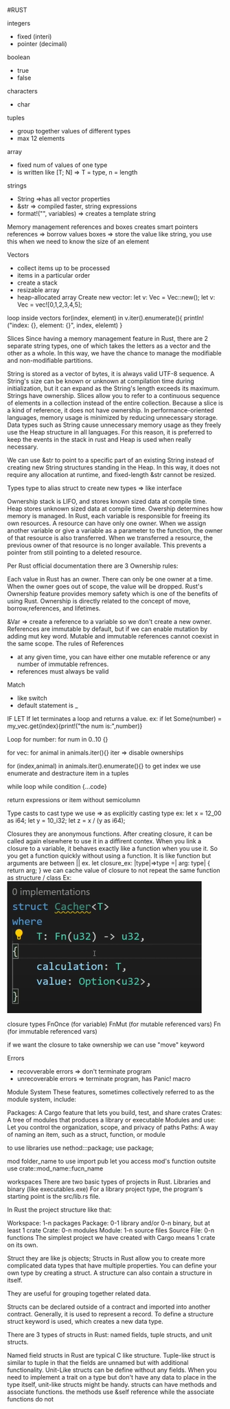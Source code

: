 #RUST

integers

- fixed (interi)
- pointer (decimali)

boolean

- true
- false

characters

- char

tuples

- group together values of different types
- max 12 elements

array

- fixed num of values of one type
- is written like [T; N] => T = type, n = length

strings

- String =>has all vector properties
- &str => compiled faster, string expressions
- format!("", variables) => creates a template string

Memory management
references and boxes creates smart pointers
references => borrow values
boxes => store the value like string, you use this when we need to know the size of an element

Vectors

- collect items up to be processed
- items in a particular order
- create a stack
- resizable array
- heap-allocated array
  Create new vector:
  let v: Vec<i32> = Vec::new();
  let v: Vec<i32> = vec![0,1,2,3,4,5];

loop inside vectors
for(index, element) in v.iter().enumerate(){
printIn!("index: {}, element: {}", index, elelemt)
}

Slices
Since having a memory management feature in Rust, there are 2 separate string types, one of which takes the letters as a vector and the other as a whole. In this way, we have the chance to manage the modifiable and non-modifiable partitions.

String is stored as a vector of bytes, it is always valid UTF-8 sequence. A String's size can be known or unknown at compilation time during initialization, but it can expand as the String's length exceeds its maximum. Strings have ownership.
Slices allow you to refer to a continuous sequence of elements in a collection instead of the entire collection. Because a slice is a kind of reference, it does not have ownership.
In performance-oriented languages, memory usage is minimized by reducing unnecessary storage. Data types such as String cause unnecessary memory usage as they freely use the Heap structure in all languages. For this reason, it is preferred to keep the events in the stack in rust and Heap is used when really necessary.

We can use &str to point to a specific part of an existing String instead of creating new String structures standing in the Heap. In this way, it does not require any allocation at runtime, and fixed-length &str cannot be resized.

Types
type to alias
struct to create new types => like interface

Ownership
stack is LIFO, and stores known sized data at compile time.
Heap stores unknown sized data at compile time.
Owership determines how memory is managed.
In Rust, each variable is responsible for freeing its own resources. A resource can have only one owner. When we assign another variable or give a variable as a parameter to the function, the owner of that resource is also transferred. When we transferred a resource, the previous owner of that resource is no longer available. This prevents a pointer from still pointing to a deleted resource.

Per Rust official documentation there are 3 Ownership rules:

Each value in Rust has an owner.
There can only be one owner at a time.
When the owner goes out of scope, the value will be dropped.
Rust's Ownership feature provides memory safety which is one of the benefits of using Rust. Ownership is directly related to the concept of move, borrow,references, and lifetimes.

&Var => create a reference to a variable so we don't create a new owner. References are immutable by default, but if we can enable mutation by adding mut key word. Mutable and immutable references cannot coexist in the same scope.
The rules of References

- at any given time, you can have either one mutable reference or any number of immutable refrences.
- references must always be valid

Match

- like switch
- default statement is \_

IF LET
If let terminates a loop and returns a value.
ex: if let Some(number) = my_vec.get(index){print!("the num is:",number)}

Loop
for number:
for num in 0..10 {}

for vec:
for animal in animals.iter(){}
iter => disable ownerships

for (index,animal) in animals.iter().enumerate(){}
to get index we use enumerate and destracture item in a tuples

while loop
while condition {...code}

return expressions or item without semicolumn

Type casts
to cast type we use => as
explicitly casting type ex:
let x = 12_00 as i64;
let y = 10_i32;
let z = x / (y as i64);

Closures
they are anonymous functions.
After creating closure, it can be called again elsewhere to use it in a diffirent contex. When you link a closure to a variable, it behaves exactly like a function when you use it. So you get a function quickly without using a function.
It is like function but arguments are between ||
ex.
let closure_ex: |type|=>type =| arg: type| {
return arg;
}
we can cache value of closure to not repeat the same function as structure / class
Ex:
<img src="./cacher.png" />

closure types
FnOnce (for variable)
FnMut (for mutable referenced vars)
Fn (for immutable referenced vars)

if we want the closure to take ownership we can use "move" keyword

Errors

- recovverable errors => don't terminate program
- unrecoverable errors => terminate program, has Panic! macro

Module System
These features, sometimes collectively referred to as the module system, include:

Packages: A Cargo feature that lets you build, test, and share crates
Crates: A tree of modules that produces a library or executable
Modules and use: Let you control the organization, scope, and privacy of paths
Paths: A way of naming an item, such as a struct, function, or module

to use libraries
use nethod:::package;
use package;

mod folder_name to use import
pub let you access mod's function outsite
use crate::mod_name::fucn_name

workspaces
There are two basic types of projects in Rust. Libraries and binary (like executables.exe)
For a library project type, the program's starting point is the src/lib.rs file.

In Rust the project structure like that:

Workspace: 1-n packages
Package: 0-1 library and/or 0-n binary, but at least 1 crate
Crate: 0-n modules
Module: 1-n source files
Source File: 0-n functions
The simplest project we have created with Cargo means 1 crate on its own.

Struct
they are like js objects;
Structs in Rust allow you to create more complicated data types that have multiple properties. You can define your own type by creating a struct. A structure can also contain a structure in itself.

They are useful for grouping together related data.

Structs can be declared outside of a contract and imported into another contract. Generally, it is used to represent a record. To define a structure struct keyword is used, which creates a new data type.

There are 3 types of structs in Rust: named fields, tuple structs, and unit structs.

Named field structs in Rust are typical C like structure.
Tuple-like struct is similar to tuple in that the fields are unnamed but with additional functionality.
Unit-Like structs can be define without any fields. When you need to implement a trait on a type but don't have any data to place in the type itself, unit-like structs might be handy.
structs can have methods and associate functions. the methods use &self reference while the associate functions do not

